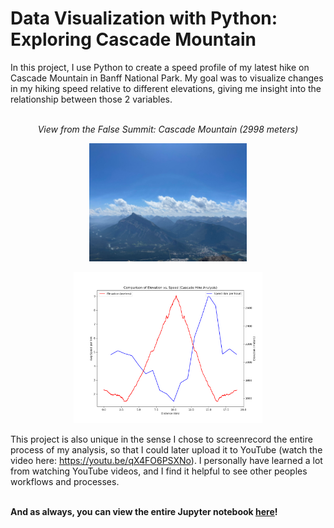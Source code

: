 # Data Visualization with Python: Exploring Cascade Mountain
 
In this project, I use Python to create a speed profile of my latest hike on Cascade Mountain in Banff National Park. 
My goal was to visualize changes in my hiking speed relative to different elevations, giving me insight into the relationship between those 2 variables.
<br></br>
<p align="center"><em>View from the False Summit: Cascade Mountain (2998 meters)</em></p>
<p align="center">
  <img src="https://raw.githubusercontent.com/DistractedByData/Data-Visualization-with-Python--Exploring-Cascade-Mountain/main/cascade_falseSummit.jpg" alt="False Summit View" width="50%">
</p>
<p align="center">
  <img src="https://raw.githubusercontent.com/DistractedByData/Data-Visualization-with-Python--Exploring-Cascade-Mountain/main/Elevation_vs_Speed_LineChart.png" alt="Elevation vs Speed Line Chart" width="60%">
</p>



This project is also unique in the sense I chose to screenrecord the entire process of my analysis, so that I could later upload it to YouTube (watch the video here: https://youtu.be/qX4FO6PSXNo). I personally have learned a lot from watching YouTube videos, and I find it helpful to see other peoples workflows and processes.
<br></br>

**And as always, you can view the entire Jupyter notebook [here](https://github.com/DistractedByData/Data-Visualization-with-Python--Exploring-Cascade-Mountain/blob/main/Cascade_Analysis.ipynb)!**




